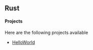 ## Rust

#### Projects

Here are the following projects available

- [HelloWorld](HelloWorld/HelloWorld.rs)